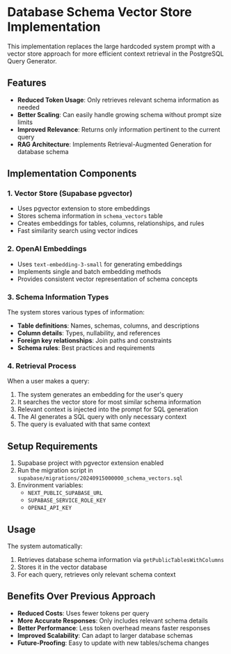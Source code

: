 # Database Schema Vector Store Implementation

This implementation replaces the large hardcoded system prompt with a vector store approach for more efficient context retrieval in the PostgreSQL Query Generator.

## Features

- **Reduced Token Usage**: Only retrieves relevant schema information as needed
- **Better Scaling**: Can easily handle growing schema without prompt size limits
- **Improved Relevance**: Returns only information pertinent to the current query
- **RAG Architecture**: Implements Retrieval-Augmented Generation for database schema

## Implementation Components

### 1. Vector Store (Supabase pgvector)

- Uses pgvector extension to store embeddings
- Stores schema information in `schema_vectors` table
- Creates embeddings for tables, columns, relationships, and rules
- Fast similarity search using vector indices

### 2. OpenAI Embeddings

- Uses `text-embedding-3-small` for generating embeddings
- Implements single and batch embedding methods
- Provides consistent vector representation of schema concepts

### 3. Schema Information Types

The system stores various types of information:
- **Table definitions**: Names, schemas, columns, and descriptions
- **Column details**: Types, nullability, and references
- **Foreign key relationships**: Join paths and constraints
- **Schema rules**: Best practices and requirements

### 4. Retrieval Process

When a user makes a query:
1. The system generates an embedding for the user's query
2. It searches the vector store for most similar schema information
3. Relevant context is injected into the prompt for SQL generation
4. The AI generates a SQL query with only necessary context
5. The query is evaluated with that same context

## Setup Requirements

1. Supabase project with pgvector extension enabled
2. Run the migration script in `supabase/migrations/20240915000000_schema_vectors.sql`
3. Environment variables:
   - `NEXT_PUBLIC_SUPABASE_URL`
   - `SUPABASE_SERVICE_ROLE_KEY`
   - `OPENAI_API_KEY`

## Usage

The system automatically:
1. Retrieves database schema information via `getPublicTablesWithColumns`
2. Stores it in the vector database
3. For each query, retrieves only relevant schema context

## Benefits Over Previous Approach

- **Reduced Costs**: Uses fewer tokens per query
- **More Accurate Responses**: Only includes relevant schema details
- **Better Performance**: Less token overhead means faster responses
- **Improved Scalability**: Can adapt to larger database schemas
- **Future-Proofing**: Easy to update with new tables/schema changes 